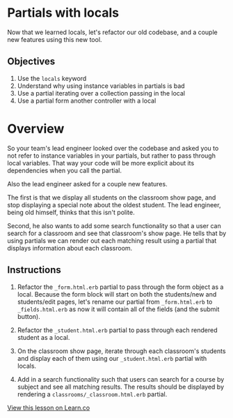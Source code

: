 # Partials with locals
Now that we learned locals, let's refactor our old codebase, and a couple new features using this new tool.  

## Objectives

1. Use the `locals` keyword
2. Understand why using instance variables in partials is bad
3. Use a partial iterating over a collection passing in the local
4. Use a partial form another controller with a local

# Overview
So your team's lead engineer looked over the codebase and asked you to not refer to instance variables in your partials, but rather to pass through local variables.  That way your code will be more explicit about its dependencies when you call the partial.  

Also the lead engineer asked for a couple new features.

The first is that we display all students on the classroom show page, and stop displaying a special note about the oldest student.  The lead engineer, being old himself, thinks that this isn't polite.

Second, he also wants to add some search functionality so that a user can search for a classroom and see that classroom's show page.  He tells that by using partials we can render out each matching result using a partial that displays information about each classroom.

## Instructions

1. Refactor the `_form.html.erb` partial to pass through the form object as a local.  Because the form block will start on both the students/new and students/edit pages, let's rename our partial from `_form.html.erb` to `_fields.html.erb` as now it will contain all of the fields (and the submit button).

2. Refactor the `_student.html.erb` partial to pass through each rendered student as a local.

3. On the classroom show page, iterate through each classroom's students and display each of them using our `_student.html.erb` partial with locals.

3. Add in a search functionality such that users can search for a course by subject and see all matching results.
The results should be displayed by rendering a `classrooms/_classroom.html.erb` partial.

<a href='https://learn.co/lessons/partial-locals-lab' data-visibility='hidden'>View this lesson on Learn.co</a>
